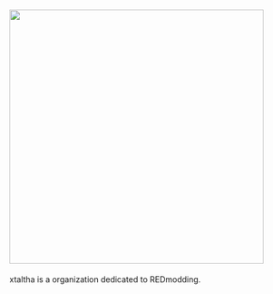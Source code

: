 # <img width=448 src="https://github.com/xtaltha/.github/assets/99456326/0e695a55-236c-4281-a852-4a6f610d993f">

xtaltha is a organization dedicated to REDmodding.
